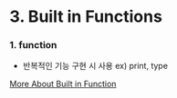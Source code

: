 # 3. Built in Functions

### 1. function

-   반복적인 기능 구현 시 사용
    ex) print, type

[More About Built in Function](https://docs.python.org/3/library/)
